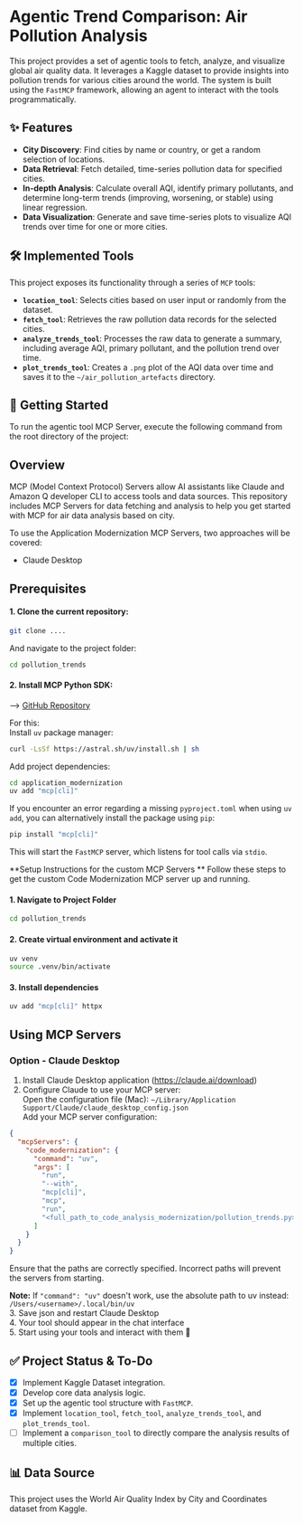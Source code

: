 # Agentic Trend Comparison: Air Pollution Analysis

This project provides a set of agentic tools to fetch, analyze, and visualize global air quality data. It leverages a Kaggle dataset to provide insights into pollution trends for various cities around the world. The system is built using the `FastMCP` framework, allowing an agent to interact with the tools programmatically.

## ✨ Features

- **City Discovery**: Find cities by name or country, or get a random selection of locations.
- **Data Retrieval**: Fetch detailed, time-series pollution data for specified cities.
- **In-depth Analysis**: Calculate overall AQI, identify primary pollutants, and determine long-term trends (improving, worsening, or stable) using linear regression.
- **Data Visualization**: Generate and save time-series plots to visualize AQI trends over time for one or more cities.

## 🛠️ Implemented Tools

This project exposes its functionality through a series of `MCP` tools:

- **`location_tool`**: Selects cities based on user input or randomly from the dataset.
- **`fetch_tool`**: Retrieves the raw pollution data records for the selected cities.
- **`analyze_trends_tool`**: Processes the raw data to generate a summary, including average AQI, primary pollutant, and the pollution trend over time.
- **`plot_trends_tool`**: Creates a `.png` plot of the AQI data over time and saves it to the `~/air_pollution_artefacts` directory.

## 🚀 Getting Started

To run the agentic tool MCP Server, execute the following command from the root directory of the project:

## Overview
MCP (Model Context Protocol) Servers allow AI assistants like Claude and Amazon Q developer CLI to access tools and data sources. This repository includes MCP Servers for data fetching and analysis to help you get started with MCP for air data analysis based on city. 

To use the Application Modernization MCP Servers, two approaches will be covered:
- Claude Desktop


## Prerequisites
#### **1. Clone the current repository:**
```bash
git clone ....
```  

And navigate to the project folder:
```bash
cd pollution_trends
```  

#### **2. Install MCP Python SDK:**
--> [GitHub Repository](https://github.com/modelcontextprotocol/python-sdk)  

For this:  
Install `uv` package manager:
```bash
curl -LsSf https://astral.sh/uv/install.sh | sh
```  
Add project dependencies: 
```bash
cd application_modernization
uv add "mcp[cli]"
```  
If you encounter an error regarding a missing `pyproject.toml` when using `uv add`, you can alternatively install the package using `pip`:
```bash
pip install "mcp[cli]"
```  

This will start the `FastMCP` server, which listens for tool calls via `stdio`.


**Setup Instructions for the custom MCP Servers **
Follow these steps to get the custom Code Modernization MCP server up and running.  

#### **1. Navigate to Project Folder**
```bash
cd pollution_trends 
```

#### **2. Create virtual environment and activate it**
```bash
uv venv
source .venv/bin/activate
```

#### **3. Install dependencies**
```bash
uv add "mcp[cli]" httpx
```

## Using MCP Servers

### Option - Claude Desktop
1. Install Claude Desktop application (https://claude.ai/download)  
2. Configure Claude to use your MCP server:  
Open the configuration file (Mac): `~/Library/Application Support/Claude/claude_desktop_config.json`  
Add your MCP server configuration:
```json
{
  "mcpServers": {
    "code_modernization": {
      "command": "uv",
      "args": [
        "run",
        "--with",
        "mcp[cli]",
        "mcp",
        "run",
        "<full_path_to_code_analysis_modernization/pollution_trends.py>"
      ]
    }
  }
}
```
Ensure that the paths are correctly specified. Incorrect paths will prevent the servers from starting.

**Note:** If `"command": "uv"` doesn't work, use the absolute path to uv instead: `/Users/<username>/.local/bin/uv`  
3. Save json and restart Claude Desktop  
4. Your tool should appear in the chat interface  
5. Start using your tools and interact with them 🚀   

## ✅ Project Status & To-Do

- [x] Implement Kaggle Dataset integration.
- [x] Develop core data analysis logic.
- [x] Set up the agentic tool structure with `FastMCP`.
- [x] Implement `location_tool`, `fetch_tool`, `analyze_trends_tool`, and `plot_trends_tool`.
- [ ] Implement a `comparison_tool` to directly compare the analysis results of multiple cities.

## 📊 Data Source

This project uses the World Air Quality Index by City and Coordinates dataset from Kaggle.
